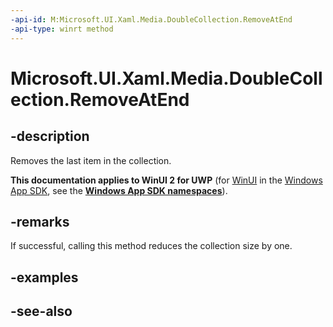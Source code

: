 ```yaml
---
-api-id: M:Microsoft.UI.Xaml.Media.DoubleCollection.RemoveAtEnd
-api-type: winrt method
---
```


<!-- Method syntax
public void RemoveAtEnd()
-->

# Microsoft.UI.Xaml.Media.DoubleCollection.RemoveAtEnd

## -description
Removes the last item in the collection.

**This documentation applies to WinUI 2 for UWP** (for [WinUI](/windows/apps/winui/winui3/) in the [Windows App SDK](/windows/apps/windows-app-sdk/), see the **[Windows App SDK namespaces](/windows/windows-app-sdk/api/winrt/)**).

## -remarks
If successful, calling this method reduces the collection size by one.

## -examples

## -see-also
